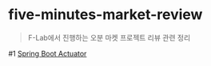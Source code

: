 # five-minutes-market-review

> F-Lab에서 진행하는 오분 마켓 프로젝트 리뷰 관련 정리

#1 [Spring Boot Actuator](./SpringBootActuator)